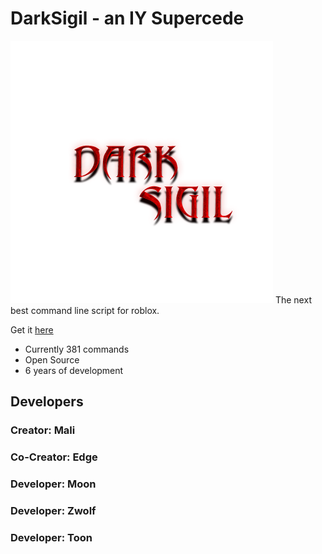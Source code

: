 # DarkSigil - an IY Supercede
[![Discord](https://raw.githubusercontent.com/MaliDevs/DarkSigil/refs/heads/master/logo.png)](#)
The next best command line script for roblox.

Get it [here](https://github.com/MaliDevs/DarkSigil)

 - Currently 381 commands
 - Open Source
 - 6 years of development

## Developers
### Creator: Mali
### Co-Creator: Edge

### Developer: Moon
### Developer: Zwolf
### Developer: Toon
